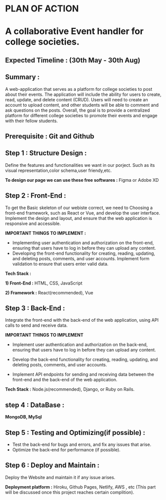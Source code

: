 
# PLAN OF ACTION

# A collaborative Event handler for college societies.

## Expected Timeline : (30th May - 30th Aug)

## Summary  :
A web-application that serves as a platform for college societies to post about their events. The application will include the ability for users to create, read, update, and delete content (CRUD). Users will need to create an account to upload content, and other students will be able to comment and ask questions on the posts. Overall, the goal is to provide a centralized platform for different college societies to promote their events and engage with their fellow students. 

## Prerequisite : Git and Github
## Step 1 : Structure Design : 
Define the features and functionalities we want in our porject.
Such as its visual representation,color schema,user friendy,etc.

**To design our page we can use these free softwares :**
 Figma or Adobe XD

## Step 2 : Front-End :
To get the Basic skeleton of our webiste correct, we need to Choosing a front-end framework, such as React or Vue, and develop the user interface. Implement the design and layout, and ensure that the web application is responsive and accessible.

**IMPORTANT THINGS TO IMPLEMENT :** 

* Implementing user authentication and authorization on the front-end, ensuring that users have to log in before they can upload any content.
* Developing the front-end functionality for creating, reading, updating, and deleting posts, comments, and user accounts. Implement form validation to ensure that users enter valid data.

**Tech Stack :**

**1) Front-End :** HTML, CSS, JavaScript

**2) Framework :** React(recommended), Vue 

## Step 3 : Back-End : 
Integrate the front-end with the back-end of the web application, using API calls to send and receive data.

**IMPORTANT THINGS TO IMPLEMENT**
* Implement user authentication and authorization on the back-end, ensuring that users have to log in before they can upload any content.

* Develop the back-end functionality for creating, reading, updating, and deleting posts, comments, and user accounts. 

* Implement API endpoints for sending and receiving data between the front-end and the back-end of the web application.

**Tech Stack :**
Node.js(recommended), Django, or Ruby on Rails.

## step 4 : DataBase : 
**MongoDB, MySql**

## Step 5 : Testing and Optimizing(if possible) : 
* Test the back-end for bugs and errors, and fix any issues that arise.
* Optimize the back-end for performance (if possible).

## Step 6 : Deploy and Maintain : 
Deploy the Website and maintain it if any issue arises.

**Deployment platform  :**
Hiroku, Github Pages, Netlify, AWS , etc (This part will be discussed once this project reaches certain complition).



    

